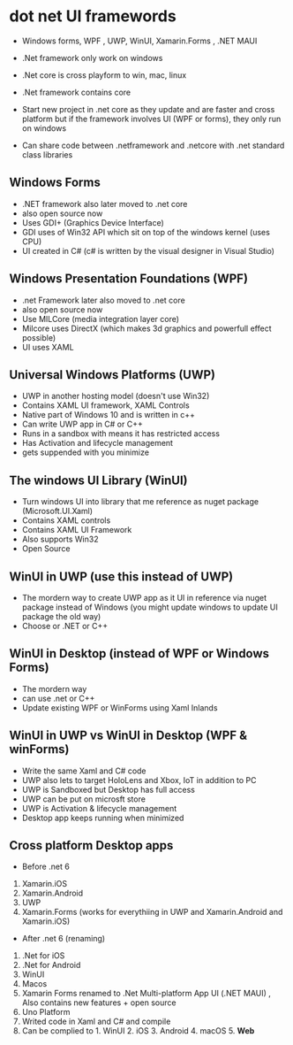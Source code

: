 # dot net UI framewords

- Windows forms, WPF , UWP, WinUI, Xamarin.Forms , .NET MAUI

- .Net framework only work on windows
- .Net core is cross playform to win, mac, linux
- .Net framework contains core
- Start new project in .net core as they update and are faster and cross platform but if the framework involves UI (WPF or forms), they only run on windows
- Can share code between .netframework and .netcore with .net standard class libraries

## Windows Forms
- .NET framework also later moved to .net core
- also open source now
- Uses GDI+ (Graphics Device Interface)
- GDI uses of Win32 API which sit on top of the windows kernel (uses CPU)
- UI created in C# (c# is written by the visual designer in Visual Studio)

## Windows Presentation Foundations (WPF)
- .net Framework later also moved to .net core
- also open source now
- Use MILCore (media integration layer core)
- Milcore uses DirectX (which makes 3d graphics and powerfull effect possible)
- UI uses XAML

## Universal Windows Platforms (UWP)
- UWP in another hosting model (doesn't use Win32)
- Contains XAML UI framework, XAML Controls
- Native part of Windows 10 and is written in c++
- Can write UWP app in C# or C++
- Runs in a sandbox with means it has restricted access
- Has Activation and lifecycle management
- gets suppended with you minimize

## The windows UI Library (WinUI)
- Turn windows UI into library that me reference as nuget package (Microsoft.UI.Xaml)
- Contains XAML controls
- Contains XAML UI Framework
- Also supports Win32
- Open Source

## WinUI in UWP (use this instead of UWP)
- The mordern way to create UWP app as it UI in reference via nuget package instead of Windows (you might update windows to update UI package the old way)
- Choose or .NET or C++

## WinUI in Desktop (instead of WPF or Windows Forms)
- The mordern way
- can use .net or C++
- Update existing WPF or WinForms using Xaml Inlands


## WinUI in UWP vs WinUI in Desktop (WPF & winForms)
- Write the same Xaml and C# code
- UWP also lets to target HoloLens and Xbox, IoT in addition to PC
- UWP is Sandboxed but Desktop has full access
- UWP can be put on microsft store
- UWP is Activation & lifecycle management
- Desktop app keeps running when minimized

## Cross platform Desktop apps
- Before .net 6
1. Xamarin.iOS
2. Xamarin.Android
3. UWP
4. Xamarin.Forms (works for everythiing in UWP and Xamarin.Android and Xamarin.iOS)
- After .net 6 (renaming)
1. .Net for iOS
2. .Net for Android
3. WinUI
4. Macos
5. Xamarin Forms renamed to .Net Multi-platform App UI (.NET MAUI) , Also contains new features + open source
6. Uno Platform 
  1. Writed code in Xaml and C# and compile
  2. Can be complied to
    1. WinUI
    2. iOS
    3. Android
    4. macOS
    5. **Web**

